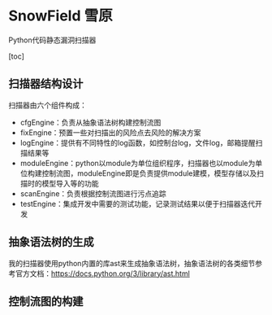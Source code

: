 # SnowField 雪原
Python代码静态漏洞扫描器

[toc]

## 扫描器结构设计

扫描器由六个组件构成：

- cfgEngine：负责从抽象语法树构建控制流图
- fixEngine：预置一些对扫描出的风险点去风险的解决方案
- logEngine：提供有不同特性的log函数，如控制台log，文件log，邮箱提醒扫描结果等
- moduleEngine：python以module为单位组织程序，扫描器也以module为单位构建控制流图，moduleEngine即是负责提供module建模，模型存储以及扫描时的模型导入等的功能
- scanEngine：负责根据控制流图进行污点追踪
- testEngine：集成开发中需要的测试功能，记录测试结果以便于扫描器迭代开发

## 抽象语法树的生成

我的扫描器使用python内置的库ast来生成抽象语法树，抽象语法树的各类细节参考官方文档：https://docs.python.org/3/library/ast.html

## 控制流图的构建

